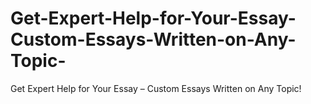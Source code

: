 # Get-Expert-Help-for-Your-Essay-Custom-Essays-Written-on-Any-Topic-
Get Expert Help for Your Essay – Custom Essays Written on Any Topic!
